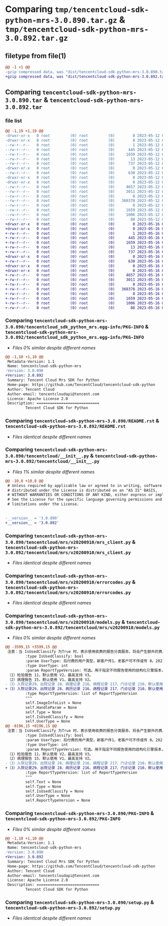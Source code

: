 # Comparing `tmp/tencentcloud-sdk-python-mrs-3.0.890.tar.gz` & `tmp/tencentcloud-sdk-python-mrs-3.0.892.tar.gz`

## filetype from file(1)

```diff
@@ -1 +1 @@
-gzip compressed data, was "dist/tencentcloud-sdk-python-mrs-3.0.890.tar", last modified: Fri May 12 03:10:25 2023, max compression
+gzip compressed data, was "dist/tencentcloud-sdk-python-mrs-3.0.892.tar", last modified: Tue May 16 00:41:28 2023, max compression
```

## Comparing `tencentcloud-sdk-python-mrs-3.0.890.tar` & `tencentcloud-sdk-python-mrs-3.0.892.tar`

### file list

```diff
@@ -1,19 +1,19 @@
-drwxr-xr-x   0 root         (0) root         (0)        0 2023-05-12 03:10:25.000000 tencentcloud-sdk-python-mrs-3.0.890/
-drwxr-xr-x   0 root         (0) root         (0)        0 2023-05-12 03:10:25.000000 tencentcloud-sdk-python-mrs-3.0.890/tencentcloud_sdk_python_mrs.egg-info/
--rw-r--r--   0 root         (0) root         (0)        1 2023-05-12 03:10:25.000000 tencentcloud-sdk-python-mrs-3.0.890/tencentcloud_sdk_python_mrs.egg-info/dependency_links.txt
--rw-r--r--   0 root         (0) root         (0)      445 2023-05-12 03:10:25.000000 tencentcloud-sdk-python-mrs-3.0.890/tencentcloud_sdk_python_mrs.egg-info/SOURCES.txt
--rw-r--r--   0 root         (0) root         (0)     1659 2023-05-12 03:10:25.000000 tencentcloud-sdk-python-mrs-3.0.890/tencentcloud_sdk_python_mrs.egg-info/PKG-INFO
--rw-r--r--   0 root         (0) root         (0)       13 2023-05-12 03:10:25.000000 tencentcloud-sdk-python-mrs-3.0.890/tencentcloud_sdk_python_mrs.egg-info/top_level.txt
--rw-r--r--   0 root         (0) root         (0)      737 2023-05-12 03:10:25.000000 tencentcloud-sdk-python-mrs-3.0.890/README.rst
-drwxr-xr-x   0 root         (0) root         (0)        0 2023-05-12 03:10:25.000000 tencentcloud-sdk-python-mrs-3.0.890/tencentcloud/
--rw-r--r--   0 root         (0) root         (0)      630 2023-05-12 03:10:25.000000 tencentcloud-sdk-python-mrs-3.0.890/tencentcloud/__init__.py
-drwxr-xr-x   0 root         (0) root         (0)        0 2023-05-12 03:10:25.000000 tencentcloud-sdk-python-mrs-3.0.890/tencentcloud/mrs/
-drwxr-xr-x   0 root         (0) root         (0)        0 2023-05-12 03:10:25.000000 tencentcloud-sdk-python-mrs-3.0.890/tencentcloud/mrs/v20200910/
--rw-r--r--   0 root         (0) root         (0)     4657 2023-05-12 03:10:25.000000 tencentcloud-sdk-python-mrs-3.0.890/tencentcloud/mrs/v20200910/mrs_client.py
--rw-r--r--   0 root         (0) root         (0)     3011 2023-05-12 03:10:25.000000 tencentcloud-sdk-python-mrs-3.0.890/tencentcloud/mrs/v20200910/errorcodes.py
--rw-r--r--   0 root         (0) root         (0)        0 2023-05-12 03:10:25.000000 tencentcloud-sdk-python-mrs-3.0.890/tencentcloud/mrs/v20200910/__init__.py
--rw-r--r--   0 root         (0) root         (0)   360378 2023-05-12 03:10:25.000000 tencentcloud-sdk-python-mrs-3.0.890/tencentcloud/mrs/v20200910/models.py
--rw-r--r--   0 root         (0) root         (0)        0 2023-05-12 03:10:25.000000 tencentcloud-sdk-python-mrs-3.0.890/tencentcloud/mrs/__init__.py
--rw-r--r--   0 root         (0) root         (0)     1659 2023-05-12 03:10:25.000000 tencentcloud-sdk-python-mrs-3.0.890/PKG-INFO
--rw-r--r--   0 root         (0) root         (0)     1006 2023-05-12 03:10:25.000000 tencentcloud-sdk-python-mrs-3.0.890/setup.py
--rw-r--r--   0 root         (0) root         (0)       88 2023-05-12 03:10:25.000000 tencentcloud-sdk-python-mrs-3.0.890/setup.cfg
+drwxr-xr-x   0 root         (0) root         (0)        0 2023-05-16 00:41:28.000000 tencentcloud-sdk-python-mrs-3.0.892/
+drwxr-xr-x   0 root         (0) root         (0)        0 2023-05-16 00:41:28.000000 tencentcloud-sdk-python-mrs-3.0.892/tencentcloud_sdk_python_mrs.egg-info/
+-rw-r--r--   0 root         (0) root         (0)        1 2023-05-16 00:41:28.000000 tencentcloud-sdk-python-mrs-3.0.892/tencentcloud_sdk_python_mrs.egg-info/dependency_links.txt
+-rw-r--r--   0 root         (0) root         (0)      445 2023-05-16 00:41:28.000000 tencentcloud-sdk-python-mrs-3.0.892/tencentcloud_sdk_python_mrs.egg-info/SOURCES.txt
+-rw-r--r--   0 root         (0) root         (0)     1659 2023-05-16 00:41:28.000000 tencentcloud-sdk-python-mrs-3.0.892/tencentcloud_sdk_python_mrs.egg-info/PKG-INFO
+-rw-r--r--   0 root         (0) root         (0)       13 2023-05-16 00:41:28.000000 tencentcloud-sdk-python-mrs-3.0.892/tencentcloud_sdk_python_mrs.egg-info/top_level.txt
+-rw-r--r--   0 root         (0) root         (0)      737 2023-05-16 00:41:28.000000 tencentcloud-sdk-python-mrs-3.0.892/README.rst
+drwxr-xr-x   0 root         (0) root         (0)        0 2023-05-16 00:41:28.000000 tencentcloud-sdk-python-mrs-3.0.892/tencentcloud/
+-rw-r--r--   0 root         (0) root         (0)      630 2023-05-16 00:41:28.000000 tencentcloud-sdk-python-mrs-3.0.892/tencentcloud/__init__.py
+drwxr-xr-x   0 root         (0) root         (0)        0 2023-05-16 00:41:28.000000 tencentcloud-sdk-python-mrs-3.0.892/tencentcloud/mrs/
+drwxr-xr-x   0 root         (0) root         (0)        0 2023-05-16 00:41:28.000000 tencentcloud-sdk-python-mrs-3.0.892/tencentcloud/mrs/v20200910/
+-rw-r--r--   0 root         (0) root         (0)     4657 2023-05-16 00:41:28.000000 tencentcloud-sdk-python-mrs-3.0.892/tencentcloud/mrs/v20200910/mrs_client.py
+-rw-r--r--   0 root         (0) root         (0)     3011 2023-05-16 00:41:28.000000 tencentcloud-sdk-python-mrs-3.0.892/tencentcloud/mrs/v20200910/errorcodes.py
+-rw-r--r--   0 root         (0) root         (0)        0 2023-05-16 00:41:28.000000 tencentcloud-sdk-python-mrs-3.0.892/tencentcloud/mrs/v20200910/__init__.py
+-rw-r--r--   0 root         (0) root         (0)   360378 2023-05-16 00:41:28.000000 tencentcloud-sdk-python-mrs-3.0.892/tencentcloud/mrs/v20200910/models.py
+-rw-r--r--   0 root         (0) root         (0)        0 2023-05-16 00:41:28.000000 tencentcloud-sdk-python-mrs-3.0.892/tencentcloud/mrs/__init__.py
+-rw-r--r--   0 root         (0) root         (0)     1659 2023-05-16 00:41:28.000000 tencentcloud-sdk-python-mrs-3.0.892/PKG-INFO
+-rw-r--r--   0 root         (0) root         (0)     1006 2023-05-16 00:41:28.000000 tencentcloud-sdk-python-mrs-3.0.892/setup.py
+-rw-r--r--   0 root         (0) root         (0)       88 2023-05-16 00:41:28.000000 tencentcloud-sdk-python-mrs-3.0.892/setup.cfg
```

### Comparing `tencentcloud-sdk-python-mrs-3.0.890/tencentcloud_sdk_python_mrs.egg-info/PKG-INFO` & `tencentcloud-sdk-python-mrs-3.0.892/tencentcloud_sdk_python_mrs.egg-info/PKG-INFO`

 * *Files 0% similar despite different names*

```diff
@@ -1,10 +1,10 @@
 Metadata-Version: 1.1
 Name: tencentcloud-sdk-python-mrs
-Version: 3.0.890
+Version: 3.0.892
 Summary: Tencent Cloud Mrs SDK for Python
 Home-page: https://github.com/TencentCloud/tencentcloud-sdk-python
 Author: Tencent Cloud
 Author-email: tencentcloudapi@tencent.com
 License: Apache License 2.0
 Description: ============================
         Tencent Cloud SDK for Python
```

### Comparing `tencentcloud-sdk-python-mrs-3.0.890/README.rst` & `tencentcloud-sdk-python-mrs-3.0.892/README.rst`

 * *Files identical despite different names*

### Comparing `tencentcloud-sdk-python-mrs-3.0.890/tencentcloud/__init__.py` & `tencentcloud-sdk-python-mrs-3.0.892/tencentcloud/__init__.py`

 * *Files 1% similar despite different names*

```diff
@@ -10,8 +10,8 @@
 # Unless required by applicable law or agreed to in writing, software
 # distributed under the License is distributed on an "AS IS" BASIS,
 # WITHOUT WARRANTIES OR CONDITIONS OF ANY KIND, either express or implied.
 # See the License for the specific language governing permissions and
 # limitations under the License.
 
 
-__version__ = '3.0.890'
+__version__ = '3.0.892'
```

### Comparing `tencentcloud-sdk-python-mrs-3.0.890/tencentcloud/mrs/v20200910/mrs_client.py` & `tencentcloud-sdk-python-mrs-3.0.892/tencentcloud/mrs/v20200910/mrs_client.py`

 * *Files identical despite different names*

### Comparing `tencentcloud-sdk-python-mrs-3.0.890/tencentcloud/mrs/v20200910/errorcodes.py` & `tencentcloud-sdk-python-mrs-3.0.892/tencentcloud/mrs/v20200910/errorcodes.py`

 * *Files identical despite different names*

### Comparing `tencentcloud-sdk-python-mrs-3.0.890/tencentcloud/mrs/v20200910/models.py` & `tencentcloud-sdk-python-mrs-3.0.892/tencentcloud/mrs/v20200910/models.py`

 * *Files 0% similar despite different names*

```diff
@@ -3599,15 +3599,15 @@
 注意：当 IsUsedClassify 为True 时，表示使用收费的报告分类服务，将会产生额外的费用，具体收费标准参见 [购买指南的产品价格](https://cloud.tencent.com/document/product/1314/54264)。
         :type IsUsedClassify: bool
         :param UserType: 后付费的用户类型，新客户传1，老客户可不传或传 0。2022 年 12 月 15 新增了计费项，在此时间之前已经通过商务指定优惠价格的大客户，请不传这个字段或传 0，如果传 1 会导致以前获得的折扣价格失效。在 2022 年 12 月 15 日之后，通过商务指定优惠价格的大客户请传 1。
         :type UserType: int
         :param ReportTypeVersion: 可选。用于指定不同报告使用的结构化引擎版本，不同版本返回的JSON 数据结果不兼容。若不指定版本号，就默认用旧的版本号。
 （1）检验报告 11，默认使用 V2，最高支持 V3。
 （2）病理报告 15，默认使用 V1，最高支持 V2。
-（3）入院记录29、出院记录 28、病理记录 216、病程记录 217、门诊记录 210，默认使用 V1，最高支持 V2。
+（3）入院记录29、出院记录 28、病历记录 216、病程记录 217、门诊记录 210，默认使用 V1，最高支持 V2。
         :type ReportTypeVersion: list of ReportTypeVersion
         """
         self.ImageInfoList = None
         self.HandleParam = None
         self.Type = None
         self.IsUsedClassify = None
         self.UserType = None
@@ -8196,15 +8196,15 @@
 注意：当 IsUsedClassify 为True 时，表示使用收费的报告分类服务，将会产生额外的费用，具体收费标准参见 [购买指南的产品价格](https://cloud.tencent.com/document/product/1314/54264)。
         :type IsUsedClassify: bool
         :param UserType: 后付费的用户类型，新客户传1，老客户可不传或传 0。2022 年 12 月 15 新增了计费项，在此时间之前已经通过商务指定优惠价格的大客户，请不传这个字段或传 0，如果传 1 会导致以前获得的折扣价格失效。在 2022 年 12 月 15 日之后，通过商务指定优惠价格的大客户请传 1。
         :type UserType: int
         :param ReportTypeVersion: 可选。用于指定不同报告使用的结构化引擎版本，不同版本返回的JSON 数据结果不兼容。若不指定版本号，就默认用旧的版本号。
 （1）检验报告 11，默认使用 V2，最高支持 V3。
 （2）病理报告 15，默认使用 V1，最高支持 V2。
-（3）入院记录29、出院记录 28、病理记录 216、病程记录 217、门诊记录 210，默认使用 V1，最高支持 V2。
+（3）入院记录29、出院记录 28、病历记录 216、病程记录 217、门诊记录 210，默认使用 V1，最高支持 V2。
         :type ReportTypeVersion: list of ReportTypeVersion
         """
         self.Text = None
         self.Type = None
         self.IsUsedClassify = None
         self.UserType = None
         self.ReportTypeVersion = None
```

### Comparing `tencentcloud-sdk-python-mrs-3.0.890/PKG-INFO` & `tencentcloud-sdk-python-mrs-3.0.892/PKG-INFO`

 * *Files 0% similar despite different names*

```diff
@@ -1,10 +1,10 @@
 Metadata-Version: 1.1
 Name: tencentcloud-sdk-python-mrs
-Version: 3.0.890
+Version: 3.0.892
 Summary: Tencent Cloud Mrs SDK for Python
 Home-page: https://github.com/TencentCloud/tencentcloud-sdk-python
 Author: Tencent Cloud
 Author-email: tencentcloudapi@tencent.com
 License: Apache License 2.0
 Description: ============================
         Tencent Cloud SDK for Python
```

### Comparing `tencentcloud-sdk-python-mrs-3.0.890/setup.py` & `tencentcloud-sdk-python-mrs-3.0.892/setup.py`

 * *Files identical despite different names*

